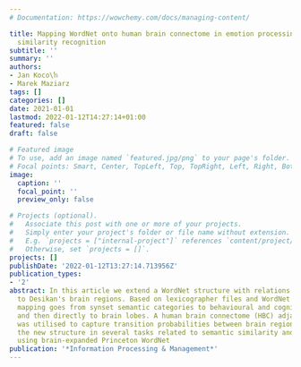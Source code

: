 ```yaml
---
# Documentation: https://wowchemy.com/docs/managing-content/

title: Mapping WordNet onto human brain connectome in emotion processing and semantic
  similarity recognition
subtitle: ''
summary: ''
authors:
- Jan Koco\ŉ
- Marek Maziarz
tags: []
categories: []
date: 2021-01-01
lastmod: 2022-01-12T14:27:14+01:00
featured: false
draft: false

# Featured image
# To use, add an image named `featured.jpg/png` to your page's folder.
# Focal points: Smart, Center, TopLeft, Top, TopRight, Left, Right, BottomLeft, Bottom, BottomRight.
image:
  caption: ''
  focal_point: ''
  preview_only: false

# Projects (optional).
#   Associate this post with one or more of your projects.
#   Simply enter your project's folder or file name without extension.
#   E.g. `projects = ["internal-project"]` references `content/project/deep-learning/index.md`.
#   Otherwise, set `projects = []`.
projects: []
publishDate: '2022-01-12T13:27:14.713956Z'
publication_types:
- '2'
abstract: In this article we extend a WordNet structure with relations linking synsets
  to Desikan's brain regions. Based on lexicographer files and WordNet Domains the
  mapping goes from synset semantic categories to behavioural and cognitive functions
  and then directly to brain lobes. A human brain connectome (HBC) adjacency matrix
  was utilised to capture transition probabilities between brain regions. We evaluated
  the new structure in several tasks related to semantic similarity and emotion processing
  using brain-expanded Princeton WordNet
publication: '*Information Processing & Management*'
---
```

